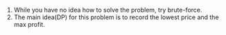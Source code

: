 1. While you have no idea how to solve the problem, try brute-force.
2. The main idea(DP) for this problem is to record the lowest price and the max profit.